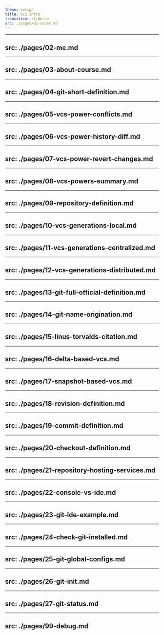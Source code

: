 ```yaml
---
theme: seriph
title: VCS Intro
transition: slide-up
src: ./pages/01-cover.md
---
```


---
src: ./pages/02-me.md
---

---
src: ./pages/03-about-course.md
---

---
src: ./pages/04-git-short-definition.md
---

---
src: ./pages/05-vcs-power-conflicts.md
---

---
src: ./pages/06-vcs-power-history-diff.md
---

---
src: ./pages/07-vcs-power-revert-changes.md
---

---
src: ./pages/08-vcs-powers-summary.md
---

---
src: ./pages/09-repository-definition.md
---

---
src: ./pages/10-vcs-generations-local.md
---

---
src: ./pages/11-vcs-generations-centralized.md
---

---
src: ./pages/12-vcs-generations-distributed.md
---

---
src: ./pages/13-git-full-official-definition.md
---

---
src: ./pages/14-git-name-origination.md
---

---
src: ./pages/15-linus-torvalds-citation.md
---

---
src: ./pages/16-delta-based-vcs.md
---

---
src: ./pages/17-snapshot-based-vcs.md
---

---
src: ./pages/18-revision-definition.md
---

---
src: ./pages/19-commit-definition.md
---

---
src: ./pages/20-checkout-definition.md
---

---
src: ./pages/21-repository-hosting-services.md
---

---
src: ./pages/22-console-vs-ide.md
---

---
src: ./pages/23-git-ide-example.md
---

---
src: ./pages/24-check-git-installed.md
---

---
src: ./pages/25-git-global-configs.md
---

---
src: ./pages/26-git-init.md
---

---
src: ./pages/27-git-status.md
---

---
src: ./pages/99-debug.md
---
